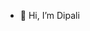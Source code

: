 - 👋 Hi, I’m Dipali


<!---
dkadam12/dkadam12 is a ✨ special ✨ repository because its `README.md` (this file) appears on your GitHub profile.
You can click the Preview link to take a look at your changes.
--->
